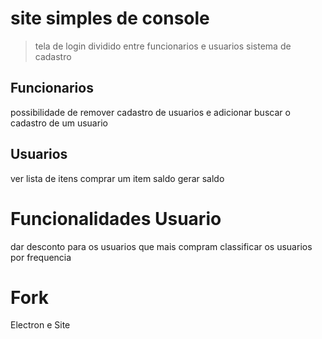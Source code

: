# site simples de console
> tela de login dividido entre funcionarios e usuarios
> sistema de cadastro
## Funcionarios
possibilidade de remover cadastro de usuarios e adicionar
buscar o cadastro de um usuario

## Usuarios
ver lista de itens
comprar um item
saldo
gerar saldo

# Funcionalidades Usuario
dar desconto para os usuarios que mais compram
classificar os usuarios por frequencia

# Fork
Electron e Site 
